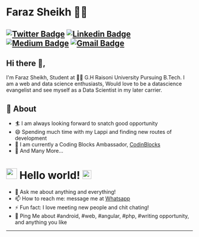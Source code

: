 # Faraz Sheikh 👨‍💻  


  

[![Twitter Badge](https://img.shields.io/badge/-@Its_FRZ-1ca0f1?style=flat-square&labelColor=1ca0f1&logo=twitter&logoColor=white&link=https://twitter.com/Its_FRZ)](https://twitter.com/Its_FRZ) [![Linkedin Badge](https://img.shields.io/badge/-ItsFRZ-blue?style=flat-square&logo=Linkedin&logoColor=white&link=https://www.linkedin.com/in/itsfrz/)](https://www.linkedin.com/in/itsfrz/) [![Medium Badge](https://img.shields.io/badge/-@ItsFRZ-03a57a?style=flat-square&labelColor=000000&logo=Medium&link=https://medium.com/@faraz.ar.sheikh/)](https://medium.com/@faraz.ar.sheikh/)
[![Gmail Badge](https://img.shields.io/badge/-faraz.ar.sheikh@gmail.com-c14438?style=flat-square&logo=Gmail&logoColor=white&link=mailto:faraz.ar.sheikh@gmail.com)](mailto:faraz.ar.sheikh@gmail.com)
---
## Hi there 👋,           
I'm Faraz Sheikh, Student at 👨‍💻 G.H Raisoni University Pursuing B.Tech.  I am a web and data science enthusiasts, Would love to be a datascience evangelist and see myself as a Data Scientist in my later carrier.  

## 🧐 About
- 🏄‍ I am always looking forward to snatch good opportunity 
- 😄 Spending much time with my Lappi and finding new routes of development
- 🔭 I am currently a Coding Blocks Ambassador, [CodinBlocks](http://codingblocks.com/)
- 👯 And Many More...


# <img src="https://github.com/TheDudeThatCode/TheDudeThatCode/blob/master/Assets/Hi.gif" width="29px"> Hello world!&nbsp;<img src="https://github.com/TheDudeThatCode/TheDudeThatCode/blob/master/Assets/Earth.gif" width="24px">

- 💬 Ask me about anything and everything! 
- 📫 How to reach me: message me at [Whatsapp](https://wa.me/917796224997)
- ⚡ Fun fact: I love meeting new people and chit chating! 
- 💬 Ping Me about #android, #web, #angular, #php, #writing opportunity, and anything you like
---



<!--
**ItsFRZ/ItsFRZ** is a ✨ _special_ ✨ repository because its `README.md` (this file) appears on your GitHub profile.

🤔

-->
<!--

[![HitCount](http://hits.dwyl.com/ItsFRZ/ItsFRZ.svg)](http://hits.dwyl.com/ItsFRZ/ItsFRZ)
-->
